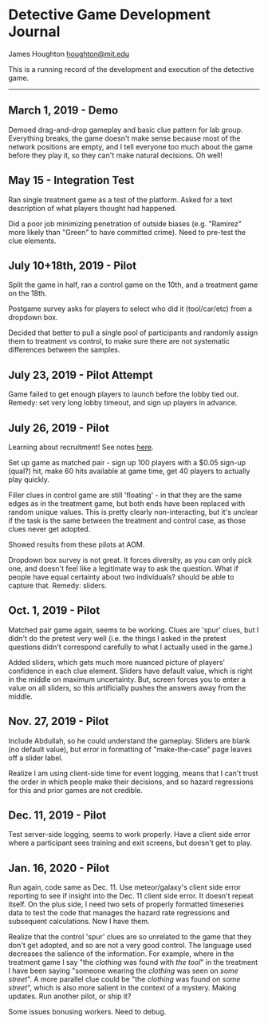 # Detective Game Development Journal
James Houghton
houghton@mit.edu

This is a running record of the development and execution of the detective game.

----
## March 1, 2019 - Demo
Demoed drag-and-drop gameplay and basic clue pattern for lab group. Everything breaks, the game doesn't make sense because most of the network positions are empty, and I tell everyone too much about the game before they play it, so they can't make natural decisions. Oh well!



## May 15 - Integration Test
Ran single treatment game as a test of the platform. Asked for a text description of what players thought had happened. 

Did a poor job minimizing penetration of outside biases (e.g. "Ramirez" more likely than "Green" to have committed crime). Need to pre-test the clue elements.


## July 10+18th, 2019 - Pilot
Split the game in half, ran a control game on the 10th, and a treatment game on the 18th.

Postgame survey asks for players to select who did it (tool/car/etc) from a dropdown box.

Decided that better to pull a single pool of participants and randomly assign them to treatment vs control, to make sure there are not systematic differences between the samples.


## July 23, 2019 - Pilot Attempt
Game failed to get enough players to launch before the lobby tied out. Remedy: set very long lobby timeout, and sign up players in advance.

## July 26, 2019 - Pilot
Learning about recruitment! See notes [here](https://forum.turkerview.com/threads/launching-multiplayer-games-poor-click-through.2419/).

Set up game as matched pair - sign up 100 players with a $0.05 sign-up (qual?) hit, make 60 hits available at game time, get 40 players to actually play quickly.

Filler clues in control game are still 'floating' - in that they are the same edges as in the treatment game, but both ends have been replaced with random unique values. This is pretty clearly non-interacting, but it's unclear if the task is the same between the treatment and control case, as those clues never get adopted.

Showed results from these pilots at AOM.

Dropdown box survey is not great. It forces diversity, as you can only pick one, and doesn't feel like a legitimate way to ask the question. What if people have equal certainty about two individuals? should be able to capture that. Remedy: sliders.

## Oct. 1, 2019 - Pilot
Matched pair game again, seems to be working. Clues are 'spur' clues, but I didn't do the pretest very well (i.e. the things I asked in the pretest questions didn't correspond carefully to what I actually used in the game.)

Added sliders, which gets much more nuanced picture of players' confidence in each clue element. Sliders have default value, which is right in the middle on maximum uncertainty. But, screen forces you to enter a value on all sliders, so this artificially pushes the answers away from the middle. 


## Nov. 27, 2019 - Pilot
Include Abdullah, so he could understand the gameplay. 
Sliders are blank (no default value), but error in formatting of "make-the-case" page leaves off a slider label. 

Realize I am using client-side time for event logging, means that I can't trust the order in which people make their decisions, and so hazard regressions for this and prior games are not credible.


## Dec. 11, 2019 - Pilot
Test server-side logging, seems to work properly. Have a client side error where a participant sees training and exit screens, but doesn't get to play.


## Jan. 16, 2020 - Pilot
Run again, code same as Dec. 11. Use meteor/galaxy's client side error reporting to see if insight into the Dec. 11 client side error. It doesn't repeat itself. On the plus side, I need two sets of properly formatted timeseries data to test the code that manages the hazard rate regressions and subsequent calculations. Now I have them.

Realize that the control 'spur' clues are so unrelated to the game that they don't get adopted, and so are not a very good control. The language used decreases the salience of the information. For example, where in the treatment game I say "the *clothing* was found with *the tool*" in the treatment I have been saying "someone wearing the *clothing* was seen on *some street*". A more parallel clue could be "the *clothing* was found on *some street*", which is also more salient in the context of a mystery. Making updates. Run another pilot, or ship it?

Some issues bonusing workers. Need to debug.


